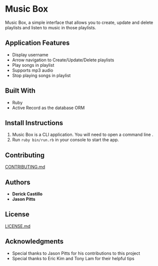 # Music Box

Music Box, a simple interface that allows you to create, update and delete playlists and listen to music in those playlists.


## Application Features

* Display username
* Arrow navigation to Create/Update/Delete playlists
* Play songs in playlist
* Supports mp3 audio
* Stop playing songs in playlist

## Built With

* Ruby
* Active Record as the database ORM

## Install Instructions

1. Music Box is a CLI application. You will need to open a command line .
2. Run ```ruby bin/run.rb``` in your console to start the app.

## Contributing

[CONTRIBUTING.md](https://gist.github.com/dbcastillo/75308bee09c36e8e8aedd58a6de0e37f)

## Authors

* **Derick Castillo**
* **Jason Pitts**

## License

[LICENSE.md](LICENSE.md)

## Acknowledgments

* Special thanks to Jason Pitts for his contributions to this project
* Special thanks to Eric Kim and Tony Lam for their helpful tips
